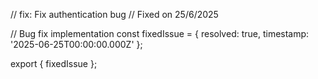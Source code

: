 // fix: Fix authentication bug
// Fixed on 25/6/2025

// Bug fix implementation
const fixedIssue = {
  resolved: true,
  timestamp: '2025-06-25T00:00:00.000Z'
};

export { fixedIssue };